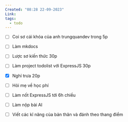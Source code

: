 ```yaml
---
Created: "08:28 22-09-2023"
Link: 
tags:
  - todo
---
```



- [ ] Coi sơ cái khóa của anh trungquandev trong 5p
- [ ] Làm mkdocs 
- [ ] Lược sơ kiến thức 30p
- [ ] Làm project todolist với ExpressJS 30p 
- [x] Nghỉ trưa 20p 
- [ ] Hỏi mẹ về học phí 
- [ ] Làm nốt ExpressJS tới 6h chiều 
- [ ] Làm nộp bài AI
- [ ] Viết các kĩ năng của bản thân và đánh theo thang điểm



